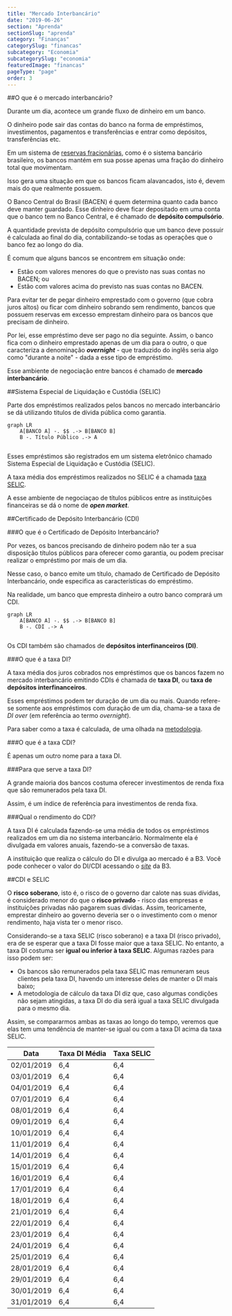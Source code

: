 ```yaml
---
title: "Mercado Interbancário"
date: "2019-06-26"
section: "Aprenda"
sectionSlug: "aprenda"
category: "Finanças"
categorySlug: "financas"
subcategory: "Economia"
subcategorySlug: "economia"
featuredImage: "financas"
pageType: "page"
order: 3
---
```


##O que é o mercado interbancário?

Durante um dia, acontece um grande fluxo de dinheiro em um banco.

O dinheiro pode sair das contas do banco na forma de empréstimos, investimentos, pagamentos e transferências e entrar como depósitos, transferências etc.

Em um sistema de [reservas fracionárias](/financas/economia/sistema-bancario#o-sistema-de-reservas-fracionárias), como é o sistema bancário brasileiro, os bancos mantém em sua posse apenas uma fração do dinheiro total que movimentam.

Isso gera uma situação em que os bancos ficam alavancados, isto é, devem mais do que realmente possuem.

O Banco Central do Brasil (BACEN) é quem determina quanto cada banco deve manter guardado. Esse dinheiro deve ficar depositado em uma conta que o banco tem no Banco Central, e é chamado de **depósito compulsório**.

A quantidade prevista de depósito compulsório que um banco deve possuir é calculada ao final do dia, contabilizando-se todas as operações que o banco fez ao longo do dia.

É comum que alguns bancos se encontrem em situação onde:

- Estão com valores menores do que o previsto nas suas contas no BACEN; ou
- Estão com valores acima do previsto nas suas contas no BACEN.

Para evitar ter de pegar dinheiro emprestado com o governo (que cobra juros altos) ou ficar com dinheiro sobrando sem rendimento, bancos que possuem reservas em excesso emprestam dinheiro para os bancos que precisam de dinheiro.

Por lei, esse empréstimo deve ser pago no dia seguinte. Assim, o banco fica com o dinheiro emprestado apenas de um dia para o outro, o que caracteriza a denominação ***overnight*** - que traduzido do inglês seria algo como "durante a noite" - dada a esse tipo de empréstimo.

Esse ambiente de negociação entre bancos é chamado de **mercado interbancário**.

##Sistema Especial de Liquidação e Custódia (SELIC)

Parte dos empréstimos realizados pelos bancos no mercado interbancário se dá utilizando titulos de dívida pública como garantia.


```mermaid
graph LR
    A[BANCO A] -. $$ .-> B[BANCO B]
    B -. Título Público .-> A   
    
```

Esses empréstimos são registrados em um sistema eletrônico chamado Sistema Especial de Liquidação e Custódia (SELIC).

A taxa média dos empréstimos realizados no SELIC é a chamada [taxa SELIC](/financas/economia/taxa-selic).

A esse ambiente de negociaçao de títulos públicos entre as instituições financeiras se dá o nome de ***open market***.

##Certificado de Depósito Interbancário (CDI)

###O que é o Certificado de Depósito Interbancário?

Por vezes, os bancos precisando de dinheiro podem não ter a sua disposíção títulos públicos para oferecer como garantia, ou podem precisar realizar o empréstimo por mais de um dia.

Nesse caso, o banco emite um título, chamado de Certificado de Depósito Interbancário, onde especifica as características do empréstimo.

Na realidade, um banco que empresta dinheiro a outro banco comprará um CDI.

```mermaid
graph LR
    A[BANCO A] -. $$ .-> B[BANCO B]
    B -. CDI .-> A   
    
```

Os CDI também são chamados de **depósitos interfinanceiros (DI)**.

###O que é a taxa DI?

A taxa média dos juros cobrados nos empréstimos que os bancos fazem no mercado interbancário emitindo CDIs é chamada de **taxa DI**, ou **taxa de depósitos interfinanceiros**.

Esses empréstimos podem ter duração de um dia ou mais. Quando refere-se somente aos empréstimos com duração de um dia, chama-se a taxa de *DI over* (em referência ao termo *overnight*).

Para saber como a taxa é calculada, de uma olhada na [metodologia](http://www.b3.com.br/pt_br/market-data-e-indices/indices/indices-de-segmentos-e-setoriais/metodologia-do-di.htm).

###O que é a taxa CDI?

É apenas um outro nome para a taxa DI.

###Para que serve a taxa DI?

A grande maioria dos bancos costuma oferecer investimentos de renda fixa que são remunerados pela taxa DI.

Assim, é um índice de referência para investimentos de renda fixa.

###Qual o rendimento do CDI?

A taxa DI é calculada fazendo-se uma média de todos os empréstimos realizados em um dia no sistema interbancário. Normalmente ela é divulgada em valores anuais, fazendo-se a conversão de taxas.

A instituição que realiza o cálculo do DI e divulga ao mercado é a B3. Você pode conhecer o valor do DI/CDI acessando o [*site*](http://www.b3.com.br/pt_br/market-data-e-indices/indices/indices-de-segmentos-e-setoriais/serie-historica-do-di.htm) da B3. 

##CDI e SELIC

O **risco soberano**, isto é, o risco de o governo dar calote nas suas dívidas, é considerado menor do que o **risco privado** - risco das empresas e instituições privadas não pagarem suas dívidas. Assim, teoricamente, emprestar dinheiro ao governo deveria ser o o investimento com o menor rendimento, haja vista ter o menor risco.

Considerando-se a taxa SELIC (risco soberano) e a taxa DI (risco privado), era de se esperar que a taxa DI fosse maior que a taxa SELIC. No entanto, a taxa DI costuma ser **igual ou inferior à taxa SELIC**. Algumas razões para isso podem ser:

- Os bancos são remunerados pela taxa SELIC mas remuneram seus clientes pela taxa DI, havendo um interesse deles de manter o DI mais baixo;
- A metodologia de cálculo da taxa DI diz que, caso algumas condições não sejam atingidas, a taxa DI do dia será igual a taxa SELIC divulgada para o mesmo dia.

Assim, se compararmos ambas as taxas ao longo do tempo, veremos que elas tem uma tendência de manter-se igual ou com a taxa DI acima da taxa SELIC.

| Data       | Taxa DI Média | Taxa SELIC |
|------------|---------------|------------|
| 02/01/2019 | 6,4           | 6,4        |
| 03/01/2019 | 6,4           | 6,4        |
| 04/01/2019 | 6,4           | 6,4        |
| 07/01/2019 | 6,4           | 6,4        |
| 08/01/2019 | 6,4           | 6,4        |
| 09/01/2019 | 6,4           | 6,4        |
| 10/01/2019 | 6,4           | 6,4        |
| 11/01/2019 | 6,4           | 6,4        |
| 14/01/2019 | 6,4           | 6,4        |
| 15/01/2019 | 6,4           | 6,4        |
| 16/01/2019 | 6,4           | 6,4        |
| 17/01/2019 | 6,4           | 6,4        |
| 18/01/2019 | 6,4           | 6,4        |
| 21/01/2019 | 6,4           | 6,4        |
| 22/01/2019 | 6,4           | 6,4        |
| 23/01/2019 | 6,4           | 6,4        |
| 24/01/2019 | 6,4           | 6,4        |
| 25/01/2019 | 6,4           | 6,4        |
| 28/01/2019 | 6,4           | 6,4        |
| 29/01/2019 | 6,4           | 6,4        |
| 30/01/2019 | 6,4           | 6,4        |
| 31/01/2019 | 6,4           | 6,4        |

